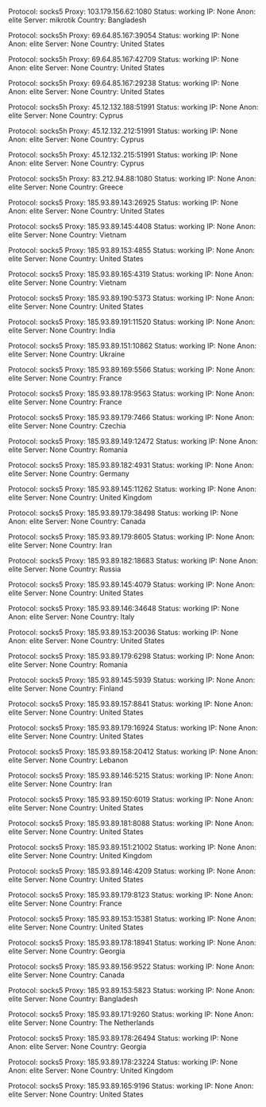 Protocol: socks5
Proxy: 103.179.156.62:1080
Status: working
IP: None
Anon: elite
Server: mikrotik
Country: Bangladesh

Protocol: socks5h
Proxy: 69.64.85.167:39054
Status: working
IP: None
Anon: elite
Server: None
Country: United States

Protocol: socks5h
Proxy: 69.64.85.167:42709
Status: working
IP: None
Anon: elite
Server: None
Country: United States

Protocol: socks5h
Proxy: 69.64.85.167:29238
Status: working
IP: None
Anon: elite
Server: None
Country: United States

Protocol: socks5h
Proxy: 45.12.132.188:51991
Status: working
IP: None
Anon: elite
Server: None
Country: Cyprus

Protocol: socks5h
Proxy: 45.12.132.212:51991
Status: working
IP: None
Anon: elite
Server: None
Country: Cyprus

Protocol: socks5h
Proxy: 45.12.132.215:51991
Status: working
IP: None
Anon: elite
Server: None
Country: Cyprus

Protocol: socks5h
Proxy: 83.212.94.88:1080
Status: working
IP: None
Anon: elite
Server: None
Country: Greece

Protocol: socks5
Proxy: 185.93.89.143:26925
Status: working
IP: None
Anon: elite
Server: None
Country: United States

Protocol: socks5
Proxy: 185.93.89.145:4408
Status: working
IP: None
Anon: elite
Server: None
Country: Vietnam

Protocol: socks5
Proxy: 185.93.89.153:4855
Status: working
IP: None
Anon: elite
Server: None
Country: United States

Protocol: socks5
Proxy: 185.93.89.165:4319
Status: working
IP: None
Anon: elite
Server: None
Country: Vietnam

Protocol: socks5
Proxy: 185.93.89.190:5373
Status: working
IP: None
Anon: elite
Server: None
Country: United States

Protocol: socks5
Proxy: 185.93.89.191:11520
Status: working
IP: None
Anon: elite
Server: None
Country: India

Protocol: socks5
Proxy: 185.93.89.151:10862
Status: working
IP: None
Anon: elite
Server: None
Country: Ukraine

Protocol: socks5
Proxy: 185.93.89.169:5566
Status: working
IP: None
Anon: elite
Server: None
Country: France

Protocol: socks5
Proxy: 185.93.89.178:9563
Status: working
IP: None
Anon: elite
Server: None
Country: France

Protocol: socks5
Proxy: 185.93.89.179:7466
Status: working
IP: None
Anon: elite
Server: None
Country: Czechia

Protocol: socks5
Proxy: 185.93.89.149:12472
Status: working
IP: None
Anon: elite
Server: None
Country: Romania

Protocol: socks5
Proxy: 185.93.89.182:4931
Status: working
IP: None
Anon: elite
Server: None
Country: Germany

Protocol: socks5
Proxy: 185.93.89.145:11262
Status: working
IP: None
Anon: elite
Server: None
Country: United Kingdom

Protocol: socks5
Proxy: 185.93.89.179:38498
Status: working
IP: None
Anon: elite
Server: None
Country: Canada

Protocol: socks5
Proxy: 185.93.89.179:8605
Status: working
IP: None
Anon: elite
Server: None
Country: Iran

Protocol: socks5
Proxy: 185.93.89.182:18683
Status: working
IP: None
Anon: elite
Server: None
Country: Russia

Protocol: socks5
Proxy: 185.93.89.145:4079
Status: working
IP: None
Anon: elite
Server: None
Country: United States

Protocol: socks5
Proxy: 185.93.89.146:34648
Status: working
IP: None
Anon: elite
Server: None
Country: Italy

Protocol: socks5
Proxy: 185.93.89.153:20036
Status: working
IP: None
Anon: elite
Server: None
Country: United States

Protocol: socks5
Proxy: 185.93.89.179:6298
Status: working
IP: None
Anon: elite
Server: None
Country: Romania

Protocol: socks5
Proxy: 185.93.89.145:5939
Status: working
IP: None
Anon: elite
Server: None
Country: Finland

Protocol: socks5
Proxy: 185.93.89.157:8841
Status: working
IP: None
Anon: elite
Server: None
Country: United States

Protocol: socks5
Proxy: 185.93.89.179:16924
Status: working
IP: None
Anon: elite
Server: None
Country: United States

Protocol: socks5
Proxy: 185.93.89.158:20412
Status: working
IP: None
Anon: elite
Server: None
Country: Lebanon

Protocol: socks5
Proxy: 185.93.89.146:5215
Status: working
IP: None
Anon: elite
Server: None
Country: Iran

Protocol: socks5
Proxy: 185.93.89.150:6019
Status: working
IP: None
Anon: elite
Server: None
Country: United States

Protocol: socks5
Proxy: 185.93.89.181:8088
Status: working
IP: None
Anon: elite
Server: None
Country: United States

Protocol: socks5
Proxy: 185.93.89.151:21002
Status: working
IP: None
Anon: elite
Server: None
Country: United Kingdom

Protocol: socks5
Proxy: 185.93.89.146:4209
Status: working
IP: None
Anon: elite
Server: None
Country: United States

Protocol: socks5
Proxy: 185.93.89.179:8123
Status: working
IP: None
Anon: elite
Server: None
Country: France

Protocol: socks5
Proxy: 185.93.89.153:15381
Status: working
IP: None
Anon: elite
Server: None
Country: United States

Protocol: socks5
Proxy: 185.93.89.178:18941
Status: working
IP: None
Anon: elite
Server: None
Country: Georgia

Protocol: socks5
Proxy: 185.93.89.156:9522
Status: working
IP: None
Anon: elite
Server: None
Country: Canada

Protocol: socks5
Proxy: 185.93.89.153:5823
Status: working
IP: None
Anon: elite
Server: None
Country: Bangladesh

Protocol: socks5
Proxy: 185.93.89.171:9260
Status: working
IP: None
Anon: elite
Server: None
Country: The Netherlands

Protocol: socks5
Proxy: 185.93.89.178:26494
Status: working
IP: None
Anon: elite
Server: None
Country: Georgia

Protocol: socks5
Proxy: 185.93.89.178:23224
Status: working
IP: None
Anon: elite
Server: None
Country: United Kingdom

Protocol: socks5
Proxy: 185.93.89.165:9196
Status: working
IP: None
Anon: elite
Server: None
Country: United States

